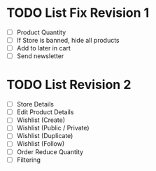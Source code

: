 # TODO List Fix Revision 1  
* [ ] Product Quantity
* [ ] If Store is banned, hide all products
* [ ] Add to later in cart
* [ ] Send newsletter

# TODO List Revision 2
* [ ] Store Details
* [ ] Edit Product Details
* [ ] Wishlist (Create)
* [ ] Wishlist (Public / Private)
* [ ] Wishlist (Duplicate)
* [ ] Wishlist (Follow)
* [ ] Order Reduce Quantity
* [ ] Filtering